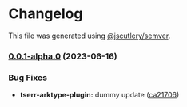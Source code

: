 # Changelog

This file was generated using [@jscutlery/semver](https://github.com/jscutlery/semver).

### [0.0.1-alpha.0](https://github.com/typeholes/tserr/compare/tserr-arktype-plugin-0.0.1-alpha...tserr-arktype-plugin-0.0.1-alpha.0) (2023-06-16)


### Bug Fixes

* **tserr-arktype-plugin:** dummy update ([ca21706](https://github.com/typeholes/tserr/commit/ca217065dcd8ea97a4024cf9b87820fc2d827ad2))
